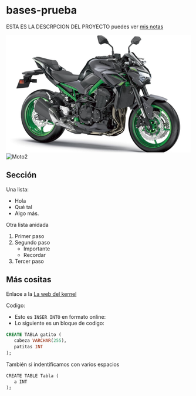 # bases-prueba
ESTA ES LA DESCRPCION DEL PROYECTO
puedes ver [mis notas](/directorio/mis-notas.md)

![Moto1](kawasakiz900.jpg)
![Moto2](https://bcnmotorbikes.com/wp-content/uploads/2023/05/2022-Yamaha-MT09DX-EU-Icon_Performance-Studio-001-03-1.jpeg)

## Sección 
Una lista:
- Hola
- Qué tal
- Algo más.

Otra lista anidada
1. Primer paso
2. Segundo paso
   - Importante
   - Recordar
3. Tercer paso
## Más cositas
Enlace a la [La web del kernel](https://kernel.org)

Codigo:

- Esto es `INSER INTO` en formato online:
-  Lo siguiente es un bloque de codigo:

```sql
CREATE TABLA gatito (
   cabeza VARCHAR(255),
   patitas INT
);
```

También si indentificamos con varios espacios

    CREATE TABLE Tabla (
       a INT
    );
```
